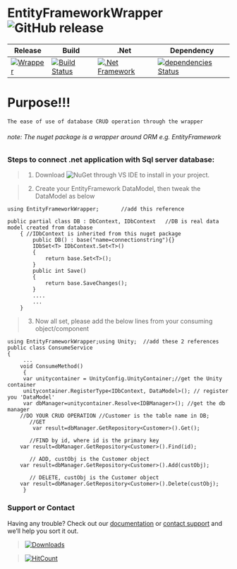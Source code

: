 # EntityFrameworkWrapper ![GitHub release](https://img.shields.io/github/release/ajeetx/EntityFrameworkWrapper.svg?style=for-the-badge)

	
| Release | Build | .Net  | Dependency |
| ---     | ---   | ---    | ---        |
|[![Wrapper](https://img.shields.io/badge/EntityFrameworkWrapper-stable-brightgreen.svg)](https://www.nuget.org/packages/Generic.Repository.EntityFramework/1.0.7) | [![Build Status](https://travis-ci.org/AJEETX/EntityFrameworkWrapper.png?branch=master&style=for-the-badge)](https://travis-ci.org/AJEETX/EntityFrameworkWrapper) | [![.Net Framework](https://img.shields.io/badge/DotNet-4.6.1-blue.svg?style=plastic)](https://www.microsoft.com/en-au/download/details.aspx?id=49981) | [![dependencies Status](https://img.shields.io/badge/dependency-none-brightgreen.svg?style=plastic)](https://img.shields.io/badge/dependency-none-brightgreen.svg) |

# Purpose!!! 
```
The ease of use of database CRUD operation through the wrapper
```
###### note: The nuget package is a wrapper around ORM e.g. EntityFramework
### Steps to connect .net application with Sql server database:

 
 >  1. Download ![NuGet](https://img.shields.io/nuget/v/Generic.Repository.EntityFramework.svg)  through VS IDE  to install in your project.

>   2. Create your EntityFramework DataModel, then tweak the DataModel as below
```
using EntityFrameworkWrapper;       //add this reference

public partial class DB : DbContext, IDbContext   //DB is real data model created from database
    { //IDbContext is inherited from this nuget package
        public DB() : base("name=connectionstring"){} 
        IDbSet<T> IDbContext.Set<T>()
        {
            return base.Set<T>();
        }
        public int Save()
        {
            return base.SaveChanges();
        }
        ....
        ...
    }
```
>   3.	Now all set, please add the below lines from your consuming object/component

```
using EntityFrameworkWrapper;using Unity;  //add these 2 references
public class ConsumeService
{
     ...
    void ConsumeMethod()
     {
     var unitycontainer = UnityConfig.UnityContainer;//get the Unity container
     unitycontainer.RegisterType<IDbContext, DataModel>(); // register you 'DataModel'
     var dbManager=unitycontainer.Resolve<IDBManager>(); //get the db manager
	//DO YOUR CRUD OPERATION //Customer is the table name in DB; 
       //GET	
        var result=dbManager.GetRepository<Customer>().Get();  
       
       //FIND by id, where id is the primary key
	var result=dbManager.GetRepository<Customer>().Find(id); 

       // ADD, custObj is the Customer object
	var result=dbManager.GetRepository<Customer>().Add(custObj);

       // DELETE, custObj is the Customer object
	var result=dbManager.GetRepository<Customer>().Delete(custObj);
     }
```

### Support or Contact

Having any trouble? Check out our [documentation](https://github.com/AJEETX/EntityFrameworkWrapper/blob/master/README.md) or [contact support](mailto:ajeetkumar@email.com) and we’ll help you sort it out.

>[![Downloads](https://img.shields.io/nuget/dt/Generic.Repository.EntityFramework.svg?style=plastic)](https://www.nuget.org/stats/packages/Generic.Repository.EntityFramework?groupby=Version)

> [![HitCount](http://hits.dwyl.io/ajeetx/EntityFrameworkWrapper/projects/1.svg)](http://hits.dwyl.io/ajeetx/EntityFrameworkWrapper/projects/1)

